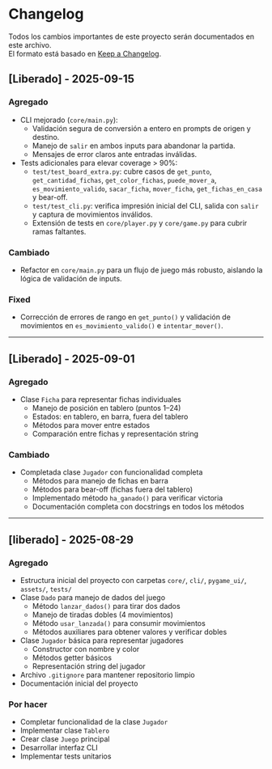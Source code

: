 # Changelog

Todos los cambios importantes de este proyecto serán documentados en este archivo.  
El formato está basado en [Keep a Changelog](https://keepachangelog.com/en/1.1.0/).

## [Liberado] - 2025-09-15

### Agregado
- CLI mejorado (`core/main.py`):
  - Validación segura de conversión a entero en prompts de origen y destino.  
  - Manejo de `salir` en ambos inputs para abandonar la partida.  
  - Mensajes de error claros ante entradas inválidas.
- Tests adicionales para elevar coverage > 90%:
  - `test/test_board_extra.py`: cubre casos de `get_punto`, `get_cantidad_fichas`, `get_color_fichas`, `puede_mover_a`, `es_movimiento_valido`, `sacar_ficha`, `mover_ficha`, `get_fichas_en_casa` y bear-off.
  - `test/test_cli.py`: verifica impresión inicial del CLI, salida con `salir` y captura de movimientos inválidos.
  - Extensión de tests en `core/player.py` y `core/game.py` para cubrir ramas faltantes.

### Cambiado
- Refactor en `core/main.py` para un flujo de juego más robusto, aislando la lógica de validación de inputs.

### Fixed
- Corrección de errores de rango en `get_punto()` y validación de movimientos en `es_movimiento_valido()` e `intentar_mover()`.

---

## [Liberado] - 2025-09-01

### Agregado
- Clase `Ficha` para representar fichas individuales  
  - Manejo de posición en tablero (puntos 1–24)  
  - Estados: en tablero, en barra, fuera del tablero  
  - Métodos para mover entre estados  
  - Comparación entre fichas y representación string

### Cambiado  
- Completada clase `Jugador` con funcionalidad completa  
  - Métodos para manejo de fichas en barra  
  - Métodos para bear-off (fichas fuera del tablero)  
  - Implementado método `ha_ganado()` para verificar victoria  
  - Documentación completa con docstrings en todos los métodos

---

## [liberado] - 2025-08-29

### Agregado
- Estructura inicial del proyecto con carpetas `core/`, `cli/`, `pygame_ui/`, `assets/`, `tests/`
- Clase `Dado` para manejo de dados del juego  
  - Método `lanzar_dados()` para tirar dos dados  
  - Manejo de tiradas dobles (4 movimientos)  
  - Método `usar_lanzada()` para consumir movimientos  
  - Métodos auxiliares para obtener valores y verificar dobles  
- Clase `Jugador` básica para representar jugadores  
  - Constructor con nombre y color  
  - Métodos getter básicos  
  - Representación string del jugador  
- Archivo `.gitignore` para mantener repositorio limpio  
- Documentación inicial del proyecto

### Por hacer
- Completar funcionalidad de la clase `Jugador`  
- Implementar clase `Tablero`  
- Crear clase `Juego` principal  
- Desarrollar interfaz CLI  
- Implementar tests unitarios

